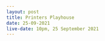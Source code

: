 ```yaml
---
layout: post
title: Printers Playhouse
date: 25-09-2021
live-date: 10pm, 25 September 2021
---
```


